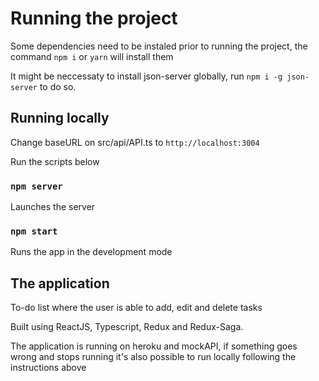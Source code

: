 # Running the project

Some dependencies need to be instaled prior to running the project, the command  `npm i` or `yarn` will install them

It might be neccessaty to install json-server globally, run `npm i -g json-server` to do so.

## Running locally

Change baseURL on src/api/API.ts to `http://localhost:3004`

Run the scripts below

### `npm server`

Launches the server

### `npm start`

Runs the app in the development mode

## The application
To-do list where the user is able to add, edit and delete tasks

Built using ReactJS, Typescript, Redux and Redux-Saga.

The application is running on heroku and mockAPI, if something goes wrong and stops running it's also possible to run locally following the instructions above


